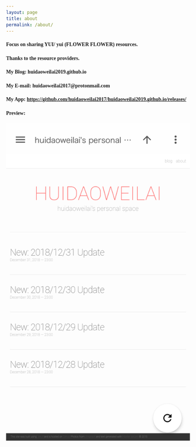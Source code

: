 ```yaml
---
layout: page
title: about
permalink: /about/
---
```


<h4 id="focus-on-sharing-yui-yui-flower-flower-resources"><font face="Microsoft YaHei UI">Focus on sharing YUI/ yui (FLOWER FLOWER) resources.</font></h4>

<ul></ul>

<h4 id="thanks-to-the-resource-providers"><font face="Microsoft YaHei UI">Thanks to the resource providers.</font></h4>

<ul></ul>

<h4 id="my-blog-huidaoweilai2019githubio"><font face="Microsoft YaHei UI">My Blog: huidaoweilai2019.github.io</font></h4>

<ul></ul>

<h4 id="my-e-mail-huidaoweilai2017protonmailcom"><font face="Microsoft YaHei UI">My E-mail: huidaoweilai2017@protonmail.com</font></h4>

<ul></ul>

#### <font face="Microsoft YaHei UI">My App: https://github.com/huidaoweilai2017/huidaoweilai2019.github.io/releases/</font>

<ul></ul>

#### <font face="Microsoft YaHei UI">Preview: </font>

<ul></ul>

![Branching](/IMG_20190101_190524.png)

